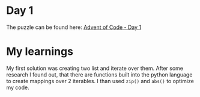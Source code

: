 # Day 1
The puzzle can be found here: [Advent of Code - Day 1](https://adventofcode.com/2024/day/1)

# My learnings
My first solution was creating two list and iterate over them. After some research I found out, that there are functions built into the python language to create mappings over 2 iterables. I than used `zip()` and `abs()` to optimize my code.
